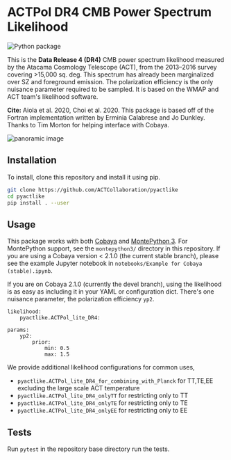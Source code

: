 # ACTPol DR4 CMB Power Spectrum Likelihood

![Python package](https://github.com/ACTCollaboration/pyactlike/workflows/Python%20package/badge.svg)

This is the **Data Release 4 (DR4)** CMB power spectrum likelihood measured by the Atacama Cosmology Telescope (ACT), from the 2013–2016 survey covering >15,000 sq. deg. This spectrum has already been marginalized over SZ and foreground emission. The polarization efficiency is the only nuisance parameter required to be sampled. It is based on the WMAP and ACT team's likelihood software.

**Cite:** Aiola et al. 2020, Choi et al. 2020. This package is based off of the Fortran implementation written by Erminia Calabrese and Jo Dunkley. Thanks to Tim Morton for helping interface with Cobaya.

<img src="https://act.princeton.edu/sites/act/files/styles/panopoly_image_original/public/media/angelapano.jpg" 
alt="panoramic image"/></a>

## Installation
To install, clone this repository and install it using pip.
```bash
git clone https://github.com/ACTCollaboration/pyactlike
cd pyactlike
pip install . --user
```

## Usage

This package works with both [Cobaya][1] and [MontePython 3][2]. For MontePython support,
see the `montepython3/` directory in this repository. If you are using a Cobaya version &lt; 2.1.0 (the current stable branch), please see the example Jupyter notebook in
`notebooks/Example for Cobaya (stable).ipynb`.

If you are on Cobaya 2.1.0 
(currently the devel branch), using the likelihood is as easy as including it in your YAML 
or configuration dict. There's one nuisance parameter, the polarization efficiency `yp2`.

[1]: https://github.com/CobayaSampler/cobaya
[2]: https://github.com/brinckmann/montepython_public

```
likelihood:
    pyactlike.ACTPol_lite_DR4:

params:   
    yp2:
        prior:
            min: 0.5
            max: 1.5     
```

We provide additional likelihood configurations for common uses, 
* `pyactlike.ACTPol_lite_DR4_for_combining_with_Planck` for TT,TE,EE excluding the large scale ACT temperature
* `pyactlike.ACTPol_lite_DR4_onlyTT` for restricting only to TT
* `pyactlike.ACTPol_lite_DR4_onlyTE` for restricting only to TE
* `pyactlike.ACTPol_lite_DR4_onlyEE` for restricting only to EE


## Tests
Run `pytest` in the repository base directory run the tests.
